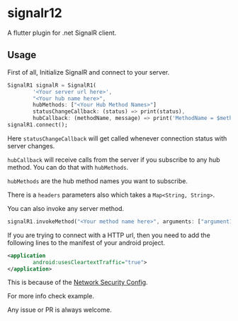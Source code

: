 # signalr12

A flutter plugin for .net SignalR client.

## Usage

First of all, Initialize SignalR and connect to your server.

```dart
SignalR1 signalR = SignalR1(
        '<Your server url here>',
        "<Your hub name here>",
        hubMethods: ["<Your Hub Method Names>"]
        statusChangeCallback: (status) => print(status),
        hubCallback: (methodName, message) => print('MethodName = $methodName, Message = $message'));
signalR1.connect();
```

Here `statusChangeCallback` will get called whenever connection status with server changes.

`hubCallback` will receive calls from the server if you subscribe to any hub method. You can do that with `hubMethods`.

`hubMethods` are the hub method names you want to subscribe.

There is a `headers` parameters also which takes a `Map<String, String>`.

You can also invoke any server method.

```dart
signalR1.invokeMethod("<Your method name here>", arguments: ["argument1", "argument2"]);
```


If you are trying to connect with a HTTP url, then you need to add the following lines to the manifest of your android project.

```xml
<application
        android:usesCleartextTraffic="true">
</application>
```

This is because of the [Network Security Config](https://developer.android.com/training/articles/security-config#CleartextTrafficPermitted).


For more info check example.

Any issue or PR is always welcome.
